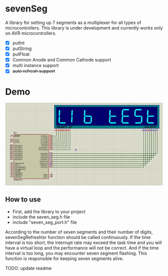 
# sevenSeg

A library for setting up 7 segments as a multiplexer for all types of microcontrollers. This library is under development and currently works only on AVR microcontrollers.

 - [x] putInt
 - [x] putString
 - [x] putFloat
 - [x] Common Anode and Common Cathode support
 - [x] multi instance support
 - [x] ~~auto refresh support~~

# Demo
![](https://github.com/hamsaco/sevenSeg/blob/master/header.gif)

## How to use

 - First, add the library to your project
 - include the seven_seg.h file
 - include "seven_seg_port.h" file
 
According to the number of seven segments and their number of digits, sevenSegRefreshIsr function should be called continuously.
If the time interval is too short, the interrupt rate may exceed the task time and you will have a virtual loop and the performance will not be correct.
And if the time interval is too long, you may encounter seven segment flashing.
This function is responsible for keeping seven segments alive.


TODO: update readme
